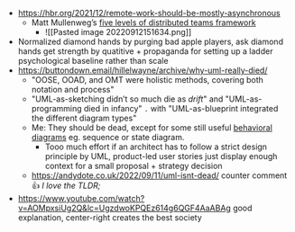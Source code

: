 - https://hbr.org/2021/12/remote-work-should-be-mostly-asynchronous
	- Matt Mullenweg’s [five levels of distributed teams framework](https://medium.com/swlh/the-five-levels-of-remote-work-and-why-youre-probably-at-level-2-ccaf05a25b9c)
		- ![[Pasted image 20220912151634.png]]
- Normalized diamond hands by purging bad apple players, ask diamond hands get strength by quatitive + propaganda for setting up a ladder psychological baseline rather than scale
- https://buttondown.email/hillelwayne/archive/why-uml-really-died/
	- "OOSE, OOAD, and OMT were holistic methods, covering both notation and process"
	- "UML-as-sketching didn’t so much die as _drift_" and "UML-as-programming died in infancy" `.` with "UML-as-blueprint integrated the different diagram types"
	- Me: They should be dead, except for some still useful [behavioral diagrams](https://creately.com/blog/diagrams/uml-diagram-types-examples/) eg. sequence or state diagram.
		- Tooo much effort if an architect has to follow a strict design principle by UML, product-led user stories just display enough context for a small proposal + strategy decision
	- https://andydote.co.uk/2022/09/11/uml-isnt-dead/ counter comment :+1: *I love the TLDR;*
- https://www.youtube.com/watch?v=AOMpxsiUg2Q&lc=UgzdwoKPQEz614g6QGF4AaABAg good explanation, center-right creates the best society